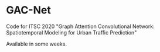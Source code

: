 # GAC-Net
Code for ITSC 2020 "Graph Attention Convolutional Network: Spatiotemporal Modeling for Urban Traffic Prediction"

Available in some weeks.
